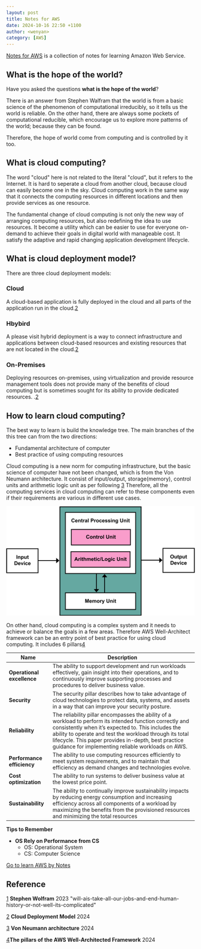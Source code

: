 ```yaml
---
layout: post
title: Notes for AWS
date: 2024-10-16 22:50 +1100
author: <wenyan>
category: [AWS]
---
```


[Notes for AWS](https://wenyanzhu.github.io/noteaws) is a collection of notes for learning Amazon Web Service.

## What is the hope of the world? 

Have you asked the questions **what is the hope of the world**?

There is an answer from Stephen Walfram that the world is from a basic science of the phenomenon of computational irreducibly, so it tells us the world is reliable. On the other hand, there are always some pockets of computational reducible, which encourage us to explore more patterns of the world; because they can be found.

Therefore, the hope of world come from computing and  is controlled by it too. 

## What is cloud computing? 


The word "cloud" here is not related to the literal "cloud", but it refers to the Internet. It is hard to seperate a cloud from another cloud, because cloud can easily become one in the sky. Cloud computing work in the same way that it connects the computing resources in different locations and then provide services as one resource.

The fundamental change of cloud computing is not only the new way of arranging computing resources, but also redefining the idea to use resources. It become a utility which can be easier to use for everyone on-demand to achieve their goals in digital world with manageable cost. It satisfy the adaptive and rapid changing application development lifecycle.

## What is cloud deployment model?


There are three cloud deployment models: 

### Cloud
A cloud-based application is fully deployed in the cloud and all parts of the application run in the cloud.[2](https://aws.amazon.com/types-of-cloud-computing/)

### Hbybird

A please visit hybrid deployment is a way to connect infrastructure and applications between cloud-based resources and existing resources that are not located in the cloud.[2](https://aws.amazon.com/types-of-cloud-computing/)

### On-Premises

Deploying resources on-premises, using virtualization and provide resource management tools does not provide many of the benefits of cloud computing but is sometimes sought for its ability to provide dedicated resources. .[2](https://aws.amazon.com/types-of-cloud-computing/)

## How to learn cloud computing?


The best way to learn is build the knowledge tree. The main branches of the this tree can from the two directions: 
* Fundamental architecture of computer 
* Best practice of using computing resources 

Cloud computing is a new norm for computing infrastructure, but the basic science of computer have not been changed, which is from the Von Neumann architecture. It consist of input/output, storage(memory), control units and arithmetic logic unit as per following [3](https://en.wikipedia.org/wiki/Von_Neumann_architecture#/media/File:Von_Neumann_Architecture.svg) Therefore, all the computing services in cloud computing can refer to these components even if their requirements are various in different use cases.

![Image](../assets/img/png/Von%20Neumann%20architecture.png)

On other hand, cloud computing is a complex system and it needs to achieve or balance the goals in a few areas. Therefore AWS Well-Architect framework can be an entry point of best practice for using cloud computing. It includes 6 pillars[4](https://docs.aws.amazon.com/wellarchitected/latest/framework/definitions.html)

| **Name**                   | **Description**                                                                                                                                                                                                                                                                                                                          |
| -------------------------- | ---------------------------------------------------------------------------------------------------------------------------------------------------------------------------------------------------------------------------------------------------------------------------------------------------------------------------------------- |
| **Operational excellence** | The ability to support development and run workloads effectively, gain insight into their operations, and to continuously improve supporting processes and procedures to deliver business value.                                                                                                                                         |
| **Security**               | The security pillar describes how to take advantage of cloud technologies to protect data, systems, and assets in a way that can improve your security posture.                                                                                                                                                                          |
| **Reliability**            | The reliability pillar encompasses the ability of a workload to perform its intended function correctly and consistently when it’s expected to. This includes the ability to operate and test the workload through its total lifecycle. This paper provides in-depth, best practice guidance for implementing reliable workloads on AWS. |
| **Performance efficiency** | The ability to use computing resources efficiently to meet system requirements, and to maintain that efficiency as demand changes and technologies evolve.                                                                                                                                                                               |
| **Cost optimization**      | The ability to run systems to deliver business value at the lowest price point.                                                                                                                                                                                                                                                          |
| **Sustainability**         | The ability to continually improve sustainability impacts by reducing energy consumption and increasing efficiency across all components of a workload by maximizing the benefits from the provisioned resources and minimizing the total resources                                                                                      |

**Tips to Remember**
* **OS Rely on Performance from CS**
	* OS:  Operational System
	* CS: Computer Science 

[Go to learn AWS by Notes](https://wenyanzhu.github.io/noteaws)

## Reference

[1](https://writings.stephenwolfram.com/2023/03/will-ais-take-all-our-jobs-and-end-human-history-or-not-well-its-complicated/) 
**Stephen Wolfram** 2023 "will-ais-take-all-our-jobs-and-end-human-history-or-not-well-its-complicated" 

[2]( https://aws.amazon.com/types-of-cloud-computing/) **Cloud Deployment Model** 2024

[3](https://en.wikipedia.org/wiki/Von_Neumann_architecture#/media/File:Von_Neumann_Architecture.svg) **Von Neumann architecture** 2024 

[4](https://docs.aws.amazon.com/wellarchitected/latest/framework/definitions.html)**The pillars of the AWS Well-Architected Framework** 2024
